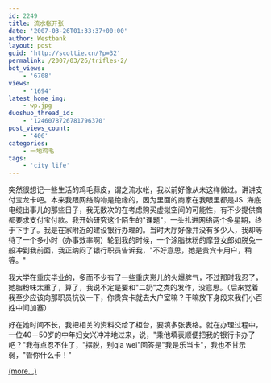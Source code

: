 ```yaml
---
id: 2249
title: 流水帐开张
date: '2007-03-26T01:33:37+00:00'
author: Westbank
layout: post
guid: 'http://scottie.cn/?p=32'
permalink: /2007/03/26/trifles-2/
bot_views:
    - '6708'
views:
    - '1694'
latest_home_img:
    - wp.jpg
duoshuo_thread_id:
    - '1246078726781796370'
post_views_count:
    - '406'
categories:
    - 一地鸡毛
tags:
    - 'city life'
---
```


突然很想记一些生活的鸡毛蒜皮，谓之流水帐，我以前好像从未这样做过。讲讲支付宝龙卡吧。本来我跟网络购物是绝缘的，因为里面的商家在我眼里都是JS. 海底电缆出事儿的那些日子，我无数次的在考虑购买虚拟空间的可能性，有不少提供商都要求支付宝付款。我开始研究这个陌生的"课题"，一头扎进网络两个多星期，终于下手了。我是在家附近的建设银行办理的。当时大厅好像并没有多少人，我却等待了一个多小时（办事效率啊）轮到我的时候，一个涂脂抹粉的摩登女郎如脱兔一般冲到我前面，我正纳闷了银行职员告诉我，"不好意思，她是贵宾卡用户，稍等。"

我大学在重庆毕业的，多而不少有了一些重庆崽儿的火爆脾气，不过那时我忍了，她脂粉味太重了，算了，我说不定是要和"二奶"之类的发作，没意思。（后来觉着我至少应该向那职员抗议一下，你贵宾卡就去大户室嘛？干嘛放下身段来我们小百姓中间加塞）

好在她时间不长，我把相关的资料交给了柜台，要填多张表格。就在办理过程中，一位40－50岁的中年妇女兴冲冲地过来，说，"乘他填表顺便把我的银行卡办了吧？"我有点忍不住了，"摆脱，别qia wei"回答是"我是乐当卡"，我也不甘示弱，"管你什么卡！"

 [<span aria-label="Continue reading 流水帐开张">(more…)</span>](http://farbank.net/2007/03/26/trifles-2/#more-2249)